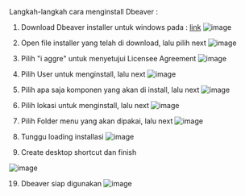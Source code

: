 Langkah-langkah cara menginstall Dbeaver :
1. Download Dbeaver installer untuk windows pada : [link](https://dbeaver.io/download/)
![image](https://github.com/azzamkhalif10/pertemuan1-basis-data/assets/148309117/d215f728-7c00-45db-8467-daa38830d32b)
   
3. Open file installer yang telah di download, lalu pilih next
![image](https://github.com/azzamkhalif10/pertemuan1-basis-data/assets/148309117/bb8d9470-b491-4c2c-bd07-9e25b8a3fbdc)
   
5. Pilih "i aggre" untuk menyetujui Licensee Agreement
![image](https://github.com/azzamkhalif10/pertemuan1-basis-data/assets/148309117/ff49d17d-70b6-40f8-9dc3-be44def92fe6)
   
7. Pilih User untuk menginstall, lalu next
![image](https://github.com/azzamkhalif10/pertemuan1-basis-data/assets/148309117/fad30ce2-0608-4dec-8f7b-76882170bb06)
   
9. Pilih apa saja komponen yang akan di install, lalu next
![image](https://github.com/azzamkhalif10/pertemuan1-basis-data/assets/148309117/8e784b60-4dd2-4fd0-812a-e29eb2f3444a)
   
11. Pilih lokasi untuk menginstall, lalu next
![image](https://github.com/azzamkhalif10/pertemuan1-basis-data/assets/148309117/beb0f32e-2216-4c6b-91b4-0ca5a714cbf2)

13. Pilih Folder menu yang akan dipakai, lalu next
![image](https://github.com/azzamkhalif10/pertemuan1-basis-data/assets/148309117/9781aaa3-50af-42bf-b350-382c80f72659)

15. Tunggu loading installasi
![image](https://github.com/azzamkhalif10/pertemuan1-basis-data/assets/148309117/c50e4139-6fb1-40ae-87ca-770e2d71aa16)

17. Create desktop shortcut dan finish
    
![image](https://github.com/azzamkhalif10/pertemuan1-basis-data/assets/148309117/00cb0c85-ab57-4cad-9f11-33fedf4ec105)
    
19. Dbeaver siap digunakan
![image](https://github.com/azzamkhalif10/pertemuan1-basis-data/assets/148309117/8c8a51c2-7e33-4952-ab5e-987bd7a2956b)









